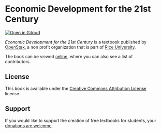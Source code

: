 # Economic Development for the 21st Century

[![Open in Gitpod](https://gitpod.io/button/open-in-gitpod.svg)](https://gitpod.io/from-referrer/)

_Economic Development for the 21st Century_ is a textbook published by [OpenStax](https://openstax.org/), a non profit organization that is part of [Rice University](https://www.rice.edu/).

The book can be viewed [online](https://github.com/cnx-user-books/cnxbook-economic-development-for-the-21st-century/releases/latest), where you can also see a list of contributors.

## License
This book is available under the [Creative Commons Attribution License](./LICENSE) license.

## Support
If you would like to support the creation of free textbooks for students, your [donations are welcome](https://riceconnect.rice.edu/donation/support-openstax-banner).
